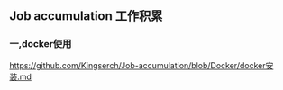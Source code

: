 ##  Job accumulation 工作积累
###  一,docker使用
https://github.com/Kingserch/Job-accumulation/blob/Docker/docker安装.md
